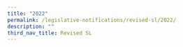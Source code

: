 ```yaml
---
title: "2022"
permalink: /legislative-notifications/revised-sl/2022/
description: ""
third_nav_title: Revised SL
---
```

